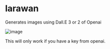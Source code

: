 # larawan
Generates images using Dall.E 3 or 2 of Openai

![image](https://github.com/fsmosca/larawan/assets/22366935/fb5f4aa0-f394-45dc-9e6a-e0d7d67ebcad)

This will only work if you have a key from openai.
